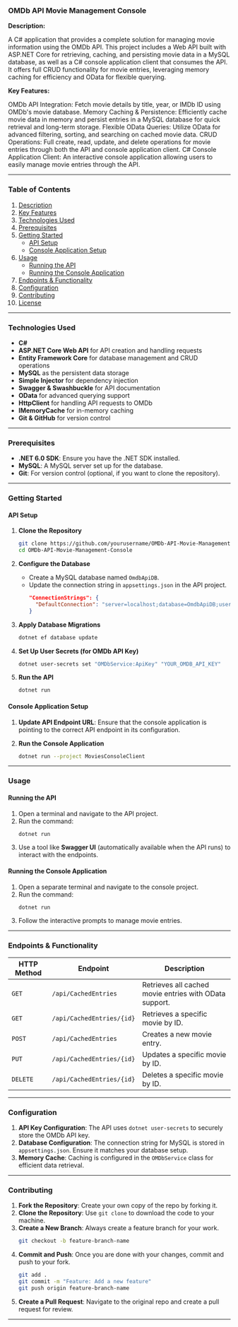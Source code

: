 ### **OMDb API Movie Management Console**

**Description:**

A C# application that provides a complete solution for managing movie information using the OMDb API. 
This project includes a Web API built with ASP.NET Core for retrieving, caching, and persisting movie data in a MySQL database, as well as a C# console application client that consumes the API. It offers full CRUD functionality for movie entries, leveraging memory caching for efficiency and OData for flexible querying.

**Key Features:**

OMDb API Integration: Fetch movie details by title, year, or IMDb ID using OMDb's movie database.
Memory Caching & Persistence: Efficiently cache movie data in memory and persist entries in a MySQL database for quick retrieval and long-term storage.
Flexible OData Queries: Utilize OData for advanced filtering, sorting, and searching on cached movie data.
CRUD Operations: Full create, read, update, and delete operations for movie entries through both the API and console application client.
C# Console Application Client: An interactive console application allowing users to easily manage movie entries through the API.

---

### **Table of Contents**

1. [Description](#description)
2. [Key Features](#key-features)
3. [Technologies Used](#technologies-used)
4. [Prerequisites](#prerequisites)
5. [Getting Started](#getting-started)
   - [API Setup](#api-setup)
   - [Console Application Setup](#console-application-setup)
6. [Usage](#usage)
   - [Running the API](#running-the-api)
   - [Running the Console Application](#running-the-console-application)
7. [Endpoints & Functionality](#endpoints--functionality)
8. [Configuration](#configuration)
9. [Contributing](#contributing)
10. [License](#license)

---

### **Technologies Used**

- **C#**
- **ASP.NET Core Web API** for API creation and handling requests
- **Entity Framework Core** for database management and CRUD operations
- **MySQL** as the persistent data storage
- **Simple Injector** for dependency injection
- **Swagger & Swashbuckle** for API documentation
- **OData** for advanced querying support
- **HttpClient** for handling API requests to OMDb
- **IMemoryCache** for in-memory caching
- **Git & GitHub** for version control

---

### **Prerequisites**

- **.NET 6.0 SDK**: Ensure you have the .NET SDK installed.
- **MySQL**: A MySQL server set up for the database.
- **Git**: For version control (optional, if you want to clone the repository).

---

### **Getting Started**

#### **API Setup**

1. **Clone the Repository**
   ```bash
   git clone https://github.com/yourusername/OMDb-API-Movie-Management-Console.git
   cd OMDb-API-Movie-Management-Console
   ```

2. **Configure the Database**
   - Create a MySQL database named `OmdbApiDB`.
   - Update the connection string in `appsettings.json` in the API project.
     ```json
     "ConnectionStrings": {
       "DefaultConnection": "server=localhost;database=OmdbApiDB;user=root;password=your_password;"
     }
     ```

3. **Apply Database Migrations**
   ```bash
   dotnet ef database update
   ```

4. **Set Up User Secrets (for OMDb API Key)**
   ```bash
   dotnet user-secrets set "OMDbService:ApiKey" "YOUR_OMDB_API_KEY"
   ```

5. **Run the API**
   ```bash
   dotnet run
   ```

#### **Console Application Setup**

1. **Update API Endpoint URL**: Ensure that the console application is pointing to the correct API endpoint in its configuration.
   
2. **Run the Console Application**
   ```bash
   dotnet run --project MoviesConsoleClient
   ```

---

### **Usage**

#### **Running the API**

1. Open a terminal and navigate to the API project.
2. Run the command:
   ```bash
   dotnet run
   ```
3. Use a tool like **Swagger UI** (automatically available when the API runs) to interact with the endpoints.

#### **Running the Console Application**

1. Open a separate terminal and navigate to the console project.
2. Run the command:
   ```bash
   dotnet run
   ```
3. Follow the interactive prompts to manage movie entries.

---

### **Endpoints & Functionality**

| HTTP Method | Endpoint               | Description                                  |
|-------------|------------------------|----------------------------------------------|
| `GET`       | `/api/CachedEntries`   | Retrieves all cached movie entries with OData support. |
| `GET`       | `/api/CachedEntries/{id}` | Retrieves a specific movie by ID. |
| `POST`      | `/api/CachedEntries`   | Creates a new movie entry.                   |
| `PUT`       | `/api/CachedEntries/{id}` | Updates a specific movie by ID.             |
| `DELETE`    | `/api/CachedEntries/{id}` | Deletes a specific movie by ID.             |

---

### **Configuration**

1. **API Key Configuration**: The API uses `dotnet user-secrets` to securely store the OMDb API key.
2. **Database Configuration**: The connection string for MySQL is stored in `appsettings.json`. Ensure it matches your database setup.
3. **Memory Cache**: Caching is configured in the `OMDbService` class for efficient data retrieval.

---

### **Contributing**

1. **Fork the Repository**: Create your own copy of the repo by forking it.
2. **Clone the Repository**: Use `git clone` to download the code to your machine.
3. **Create a New Branch**: Always create a feature branch for your work.
   ```bash
   git checkout -b feature-branch-name
   ```
4. **Commit and Push**: Once you are done with your changes, commit and push to your fork.
   ```bash
   git add .
   git commit -m "Feature: Add a new feature"
   git push origin feature-branch-name
   ```
5. **Create a Pull Request**: Navigate to the original repo and create a pull request for review.

---
